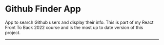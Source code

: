 # Github Finder App

App to search Github users and display their info. This is part of my React Front To Back 2022 course and is the most up to date version of this project.

---


